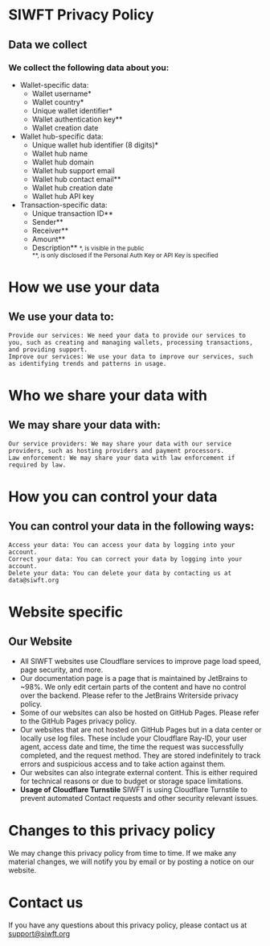 # SIWFT Privacy Policy

## Data we collect

### We collect the following data about you:

* Wallet-specific data:
  - Wallet username*
  - Wallet country*
  - Unique wallet identifier*
  - Wallet authentication key**
  - Wallet creation date
* Wallet hub-specific data:
  - Unique wallet hub identifier (8 digits)*
  - Wallet hub name
  - Wallet hub domain
  - Wallet hub support email
  - Wallet hub contact email**
  - Wallet hub creation date
  - Wallet hub API key
* Transaction-specific data:
  - Unique transaction ID**
  - Sender**
  - Receiver**
  - Amount**
  - Description**
<small>*, is visible in the public<br>**, is only disclosed if the Personal Auth Key or API Key is specified</small>
# How we use your data

## We use your data to:

    Provide our services: We need your data to provide our services to you, such as creating and managing wallets, processing transactions, and providing support.
    Improve our services: We use your data to improve our services, such as identifying trends and patterns in usage.

# Who we share your data with

## We may share your data with:

    Our service providers: We may share your data with our service providers, such as hosting providers and payment processors.
    Law enforcement: We may share your data with law enforcement if required by law.

# How you can control your data

## You can control your data in the following ways:

    Access your data: You can access your data by logging into your account.
    Correct your data: You can correct your data by logging into your account.
    Delete your data: You can delete your data by contacting us at data@siwft.org

# Website specific
## Our Website

* All SIWFT websites use Cloudflare services to improve page load speed, page security, and more.
* Our documentation page is a page that is maintained by JetBrains to ~98%. We only edit certain parts of the content and have no control over the backend. Please refer to the JetBrains Writerside privacy policy.
* Some of our websites can also be hosted on GitHub Pages. Please refer to the GitHub Pages privacy policy.
* Our websites that are not hosted on GitHub Pages but in a data center or locally use log files. These include your Cloudflare Ray-ID, your user agent, access date and time, the time the request was successfully completed, and the request method. They are stored indefinitely to track errors and suspicious access and to take action against them.
* Our websites can also integrate external content. This is either required for technical reasons or due to budget or storage space limitations.
* **Usage of Cloudflare Turnstile** SIWFT is using Cloudflare Turnstile to prevent automated Contact requests and other security relevant issues. 

# Changes to this privacy policy

We may change this privacy policy from time to time. If we make any material changes, we will notify you by email or by posting a notice on our website.

# Contact us

If you have any questions about this privacy policy, please contact us at support@siwft.org
